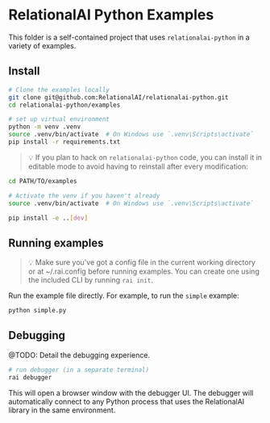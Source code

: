 # RelationalAI Python Examples

This folder is a self-contained project that uses `relationalai-python` in a variety of examples.

## Install

```sh
# Clone the examples locally
git clone git@github.com:RelationalAI/relationalai-python.git
cd relationalai-python/examples

# set up virtual environment
python -m venv .venv
source .venv/bin/activate  # On Windows use `.venv\Scripts\activate`
pip install -r requirements.txt
```

> :bulb: If you plan to hack on `relationalai-python` code, you can install it in editable mode to avoid having to reinstall after every modification:

```sh
cd PATH/TO/examples

# Activate the venv if you haven't already
source .venv/bin/activate  # On Windows use `.venv\Scripts\activate`

pip install -e ..[dev]
```

## Running examples

> :bulb: Make sure you've got a config file in the current working directory or at ~/.rai.config before running examples. You can create one using the included CLI by running `rai init`.

Run the example file directly. For example, to run the `simple` example:

```sh
python simple.py
```

## Debugging 

@TODO: Detail the debugging experience.

```sh
# run debugger (in a separate terminal)
rai debugger
```

This will open a browser window with the debugger UI. The debugger will automatically connect to any Python process that uses the RelationalAI library in the same environment.
